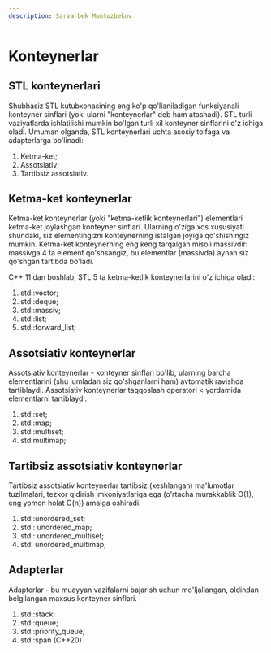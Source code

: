 ```yaml
---
description: Sarvarbek Mumtozbekov
---
```

# Konteynerlar

## STL konteynerlari
Shubhasiz STL kutubxonasining eng ko'p qo'llaniladigan funksiyanali konteyner sinflari (yoki ularni "konteynerlar" deb ham atashadi). STL turli vaziyatlarda ishlatilishi mumkin bo'lgan turli xil konteyner sinflarini o'z ichiga oladi. Umuman olganda, STL konteynerlari uchta asosiy toifaga va adapterlarga bo'linadi:

1.	Ketma-ket;
2.	Assotsiativ;
3.	Tartibsiz assotsiativ.

## Ketma-ket konteynerlar
Ketma-ket konteynerlar (yoki "ketma-ketlik konteynerlari") elementlari ketma-ket joylashgan konteyner sinflari. Ularning o'ziga xos xususiyati shundaki, siz elementingizni konteynerning istalgan joyiga qo'shishingiz mumkin. Ketma-ket konteynerning eng keng tarqalgan misoli massivdir: massivga 4 ta element qo'shsangiz, bu elementlar (massivda) aynan siz qo'shgan tartibda bo'ladi.

C++ 11 dan boshlab, STL 5 ta ketma-ketlik konteynerlarini o'z ichiga oladi:
1.	std::vector;
2.	std::deque;
3.	std::massiv;
4.	std::list;
5.	std::forward_list;

## Assotsiativ konteynerlar
Assotsiativ konteynerlar - konteyner sinflari bo'lib, ularning barcha elementlarini (shu jumladan siz qo'shganlarni ham) avtomatik ravishda tartiblaydi. Assotsiativ konteynerlar taqqoslash operatori < yordamida elementlarni tartiblaydi.

1.	std::set;
2.	std::map;
3.	std::multiset;
4.	std:multimap;
	
## Tartibsiz assotsiativ konteynerlar
Tartibsiz assotsiativ konteynerlar tartibsiz (xeshlangan) ma'lumotlar tuzilmalari, tezkor qidirish imkoniyatlariga ega (o'rtacha murakkablik O(1), eng yomon holat O(n)) amalga oshiradi.
1.	std::unordered_set;
2.	std:: unordered_map;
3.	std:: unordered_multiset;
4.	std: unordered_multimap;

## Adapterlar
Adapterlar - bu muayyan vazifalarni bajarish uchun mo'ljallangan, oldindan belgilangan maxsus konteyner sinflari.
1.	std::stack;
2.	std::queue;
3.	std::priority_queue;
4.	std::span (C++20)
